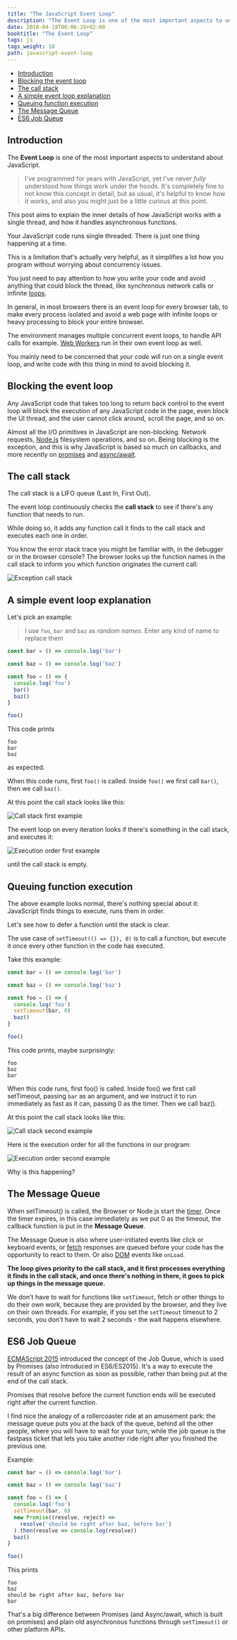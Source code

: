 ```yaml
---
title: "The JavaScript Event Loop"
description: "The Event Loop is one of the most important aspects to understand about JavaScript. This post explains it in simple terms"
date: 2018-04-18T06:06:29+02:00
booktitle: "The Event Loop"
tags: js
tags_weight: 18
path: javascript-event-loop
---
```


<!-- TOC -->

- [Introduction](#introduction)
- [Blocking the event loop](#blocking-the-event-loop)
- [The call stack](#the-call-stack)
- [A simple event loop explanation](#a-simple-event-loop-explanation)
- [Queuing function execution](#queuing-function-execution)
- [The Message Queue](#the-message-queue)
- [ES6 Job Queue](#es6-job-queue)

<!-- /TOC -->

## Introduction

The **Event Loop** is one of the most important aspects to understand about JavaScript.

> I've programmed for years with JavaScript, yet I've never _fully_ understood how things work under the hoods. It's completely fine to not know this concept in detail, but as usual, it's helpful to know how it works, and also you might just be a little curious at this point.

This post aims to explain the inner details of how JavaScript works with a single thread, and how it handles asynchronous functions.

Your JavaScript code runs single threaded. There is just one thing happening at a time.

This is a limitation that's actually very helpful, as it simplifies a lot how you program without worrying about concurrency issues.

You just need to pay attention to how you write your code and avoid anything that could block the thread, like synchronous network calls or infinite [loops](https://flaviocopes.com/javascript-loops/).

In general, in most browsers there is an event loop for every browser tab, to make every process isolated and avoid a web page with infinite loops or heavy processing to block your entire browser.

The environment manages multiple concurrent event loops, to handle API calls for example. [Web Workers](https://flaviocopes.com/web-workers/) run in their own event loop as well.

You mainly need to be concerned that _your code_ will run on a single event loop, and write code with this thing in mind to avoid blocking it.

## Blocking the event loop

Any JavaScript code that takes too long to return back control to the event loop will block the execution of any JavaScript code in the page, even block the UI thread, and the user cannot click around, scroll the page, and so on.

Almost all the I/O primitives in JavaScript are non-blocking. Network requests, [Node.js](https://flaviocopes.com/nodejs/) filesystem operations, and so on. Being blocking is the exception, and this is why JavaScript is based so much on callbacks, and more recently on [promises](https://flaviocopes.com/javascript-promises/) and [async/await](https://flaviocopes.com/javascript-async-await/).

## The call stack

The call stack is a LIFO queue (Last In, First Out).

The event loop continuously checks the **call stack** to see if there's any function that needs to run.

While doing so, it adds any function call it finds to the call stack and executes each one in order.

You know the error stack trace you might be familiar with, in the debugger or in the browser console? The browser looks up the function names in the call stack to inform you which function originates the current call:

![Exception call stack](exception-call-stack.png)

## A simple event loop explanation

Let's pick an example:

> I use `foo`, `bar` and `baz` as *random names*. Enter any kind of name to replace them

```js
const bar = () => console.log('bar')

const baz = () => console.log('baz')

const foo = () => {
  console.log('foo')
  bar()
  baz()
}

foo()
```

This code prints

```
foo
bar
baz
```

as expected.

When this code runs, first `foo()` is called. Inside `foo()` we first call `bar()`, then we call `baz()`.

At this point the call stack looks like this:

![Call stack first example](call-stack-first-example.png)

The event loop on every iteration looks if there's something in the call stack, and executes it:

![Execution order first example](execution-order-first-example.png)

until the call stack is empty.

## Queuing function execution

The above example looks normal, there's nothing special about it: JavaScript finds things to execute, runs them in order.

Let's see how to defer a function until the stack is clear.

The use case of `setTimeout(() => {}), 0)` is to call a function, but execute it once every other function in the code has executed.

Take this example:

```js
const bar = () => console.log('bar')

const baz = () => console.log('baz')

const foo = () => {
  console.log('foo')
  setTimeout(bar, 0)
  baz()
}

foo()
```

This code prints, maybe surprisingly:

```
foo
baz
bar
```

When this code runs, first foo() is called. Inside foo() we first call setTimeout, passing `bar` as an argument, and we instruct it to run immediately as fast as it can, passing 0 as the timer. Then we call baz().

At this point the call stack looks like this:

![Call stack second example](call-stack-second-example.png)

Here is the execution order for all the functions in our program:

![Execution order second example](execution-order-second-example.png)

Why is this happening?

## The Message Queue

When setTimeout() is called, the Browser or Node.js start the [timer](https://flaviocopes.com/javascript-timers/). Once the timer expires, in this case immediately as we put 0 as the timeout, the callback function is put in the **Message Queue**.

The Message Queue is also where user-initiated events like click or keyboard events, or [fetch](https://flaviocopes.com/fetch-api/) responses are queued before your code has the opportunity to react to them. Or also [DOM](https://flaviocopes.com/dom/) events like `onLoad`.

**The loop gives priority to the call stack, and it first processes everything it finds in the call stack, and once there's nothing in there, it goes to pick up things in the message queue.**

We don't have to wait for functions like `setTimeout`, fetch or other things to do their own work, because they are provided by the browser, and they live on their own threads. For example, if you set the `setTimeout` timeout to 2 seconds, you don't have to wait 2 seconds - the wait happens elsewhere.

## ES6 Job Queue

[ECMAScript 2015](https://flaviocopes.com/ecmascript/) introduced the concept of the Job Queue, which is used by Promises (also introduced in ES6/ES2015). It's a way to execute the result of an async function as soon as possible, rather than being put at the end of the call stack.

Promises that resolve before the current function ends will be executed right after the current function.

I find nice the analogy of a rollercoaster ride at an amusement park: the message queue puts you at the back of the queue, behind all the other people, where you will have to wait for your turn, while the job queue is the fastpass ticket that lets you take another ride right after you finished the previous one.

Example:

```js
const bar = () => console.log('bar')

const baz = () => console.log('baz')

const foo = () => {
  console.log('foo')
  setTimeout(bar, 0)
  new Promise((resolve, reject) =>
    resolve('should be right after baz, before bar')
  ).then(resolve => console.log(resolve))
  baz()
}

foo()
```

This prints

```
foo
baz
should be right after baz, before bar
bar
```

That's a big difference between Promises (and Async/await, which is built on promises) and plain old asynchronous functions through `setTimeout()` or other platform APIs.
